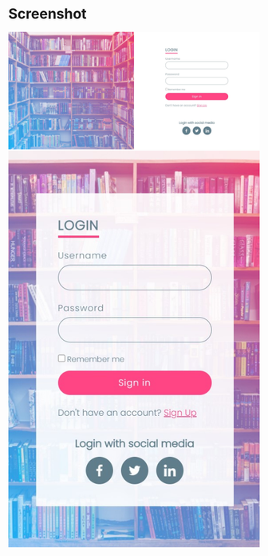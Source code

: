 <h1>Screenshot</h1>

<img src="https://github.com/bhavinbandhiya/Log-in-Page/blob/master/img/ss1.jpg" hight="50%" alt="" />

<img src="https://github.com/bhavinbandhiya/Log-in-Page/blob/master/img/ss2.jpg"  alt="" />


